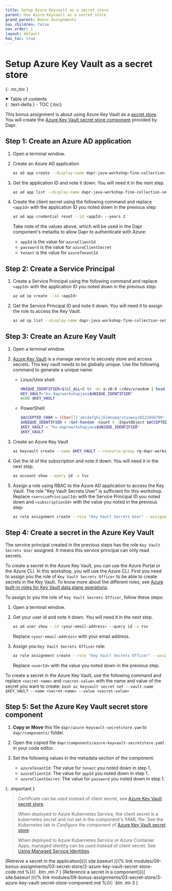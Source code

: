 ```yaml
---
title: Setup Azure Keyvault as a secret store
parent: Use Azure Keyvault as a secret store
grand_parent: Bonus Assignments
has_children: false
nav_order: 1
layout: default
has_toc: true
---
```


# Setup Azure Key Vault as a secret store

{: .no_toc }

<details open markdown="block">
  <summary>
    Table of contents
  </summary>
  {: .text-delta }
- TOC
{:toc}
</details>

This bonus assignment is about using Azure Key Vault as a [secret store](https://docs.dapr.io/operations/components/setup-secret-store/). You will create the [Azure Key Vault secret store component](https://docs.dapr.io/reference/components-reference/supported-secret-stores/azure-keyvault/) provided by Dapr.

## Step 1: Create an Azure AD application

1. Open a terminal window.
   
1. Create an Azure AD application
    ```bash
    az ad app create --display-name dapr-java-workshop-fine-collection-service
    ```

1. Get the application ID and note it down. You will need it in the next step.
    ```bash
    az ad app list --display-name dapr-java-workshop-fine-collection-service --query [].appId -o tsv
    ```

1. Create the client secret using the following command and replace `<appId>` with the application ID you noted down in the previous step:
    ```bash
    az ad app credential reset --id <appId> --years 2
    ```
    Take note of the values above, which will be used in the Dapr component's metadta to allow Dapr to authenticate with Azure:
    - `appId` is the value for `azureClientId`
    - `password` is the value for `azureClientSecret`
    - `tenant` is the value for `azureTenantId`

## Step 2: Create a Service Principal

1. Create a Service Principal using the following command and replace `<appId>` with the application ID you noted down in the previous step:
    ```bash
    az ad sp create --id <appId>
    ```

1. Get the Service Principal ID and note it down. You will need it to assign the role to access the Key Vault.
    ```bash
    az ad sp list --display-name dapr-java-workshop-fine-collection-service --query [].id -o tsv
    ```

## Step 3: Create an Azure Key Vault

1. Open a terminal window.

1. [Azure Key Vault](https://learn.microsoft.com/en-us/azure/key-vault/general/) is a manage service to securely store and access secrets. This key vault needs to be globally unique. Use the following command to generate a unique name:

    - Linux/Unix shell:

        ```bash
        UNIQUE_IDENTIFIER=$(LC_ALL=C tr -dc a-z0-9 </dev/urandom | head -c 5)
        KEY_VAULT="kv-daprworkshopjava$UNIQUE_IDENTIFIER"
        echo $KEY_VAULT
        ```
   
    - PowerShell:

        ```powershell
        $ACCEPTED_CHAR = [Char[]]'abcdefghijklmnopqrstuvwxyz0123456789'
        $UNIQUE_IDENTIFIER = (Get-Random -Count 5 -InputObject $ACCEPTED_CHAR) -join ''
        $KEY_VAULT = "kv-daprworkshopjava$UNIQUE_IDENTIFIER"
        $KEY_VAULT
        ```

1. Create an Azure Key Vault
    ```bash
    az keyvault create --name $KEY_VAULT --resource-group rg-dapr-workshop-java --location eastus --enable-rbac-authorization true
    ```

1. Get the id of the subscription and note it down. You will need it in the next step.
    ```bash
    az account show --query id -o tsv
    ```

1. Assign a role using RBAC to the Azure AD application to access the Key Vault. The role "Key Vault Secrets User" is sufficient for this workshop. Replace `<servicePrincipalId>` with the Service Principal ID you noted down and `<subscriptionId>` with the value you noted in the previous step:
    ```bash
    az role assignment create --role "Key Vault Secrets User" --assignee <servicePrincipalId> --scope "/subscriptions/<subscriptionid>/resourcegroups/dapr-workshop-java/providers/Microsoft.KeyVault/vaults/$KEY_VAULT"
    ```

## Step 4: Create a secret in the Azure Key Vault

The service principal created in the previous steps has the role `Key Vault Secrets User` assigned. It means this service principal can only read secrets.

To create a secret in the Azure Key Vault, you can use the Azure Portal or the Azure CLI. In this workshop, you will use the Azure CLI. First you need to assign you the role of `Key Vault Secrets Officer` to be able to create secrets in the Key Vault. To know more about the different roles, see [Azure built-in roles for Key Vault data plane operations](https://learn.microsoft.com/en-us/azure/key-vault/general/rbac-guide?tabs=azure-cli#azure-built-in-roles-for-key-vault-data-plane-operations).

To assign to you the role of `Key Vault Secrets Officer`, follow these steps:

1. Open a terminal window.
   
1. Get your user id and note it down. You will need it in the next step.
    ```bash
    az ad user show --id <your-email-address> --query id -o tsv
    ```
    Replace `<your-email-address>` with your email address.

1. Assign you `Key Vault Secrets Officer` role:
    ```bash
    az role assignment create --role "Key Vault Secrets Officer" --assignee <userId> --scope "/subscriptions/<subscriptionid>/resourcegroups/dapr-workshop-java/providers/Microsoft.KeyVault/vaults/$KEY_VAULT"
    ```
    Replace `<userId>` with the value you noted down in the previous step.
    

To create a secret in the Azure Key Vault, use the following command and replace `<secret-name>` and `<secret-value>` with the name and value of the secret you want to create:
    ```bash
    az keyvault secret set --vault-name $KEY_VAULT --name <secret-name> --value <secret-value>
    ```

## Step 5: Set the Azure Key Vault secret store component

1. **Copy or Move** this file `dapr/azure-keyvault-secretstore.yam` to `dapr/components/` folder.

1. Open the copied file `dapr/components/azure-keyvault-secretstore.yaml` in your code editor.

1. Set the following values in the metadata section of the component:
    - `azureTenantId`: The value for `tenant` you noted down in step 1.
    - `azureClientId`: The value for `appId` you noted down in step 1.
    - `azureClientSecret`: The value for `password` you noted down in step 1.

{: .important }
> Certificate can be used instead of client secret, see [Azure Key Vault secret store](https://docs.dapr.io/reference/components-reference/supported-secret-stores/azure-keyvault/).
>
> When deployed to Azure Kubernetes Service, the client secret is a kubernetes secret and not set in the component's YAML file. See the *Kubernetes* tab in *Configure the component* of [Azure Key Vault secret store](https://docs.dapr.io/reference/components-reference/supported-secret-stores/azure-keyvault/).
>
> When deployed to Azure Kubernetes Service or Azure Container Apps, managed identity can be used instead of client secret. See [Using Managed Service Identities](https://docs.dapr.io/developing-applications/integrations/azure/authenticating-azure/#using-managed-service-identities).
>

<span class="fs-3">
[Retreive a secret in the application]({{ site.baseurl }}{% link modules/09-bonus-assignments/03-secret-store/2-azure-key-vault-secret-store-code.md %}){: .btn .mt-7 }
</span>
<span class="fs-3">
[Reference a secret in a component]({{ site.baseurl }}{% link modules/09-bonus-assignments/03-secret-store/3-azure-key-vault-secret-store-component.md %}){: .btn .ml-3 }
</span>
